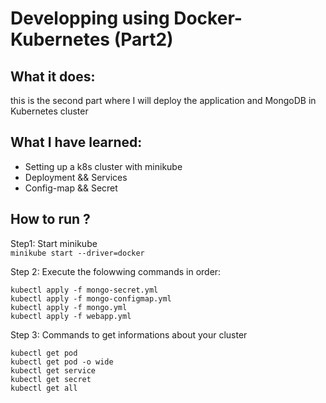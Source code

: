 # Developping using Docker-Kubernetes (Part2)


## What it does:

this is the second part where I will deploy the application  and MongoDB in Kubernetes cluster


## What I have learned:
<ul>
  <li>Setting up a k8s cluster with minikube</li>
  <li>Deployment && Services</li>
  <li>Config-map && Secret</li>
</ul>

## How to run ?

 Step1: Start minikube <br/>
  ` minikube start --driver=docker `<br/>
  
 Step 2: Execute the folowwing commands in order: <br/>
``` 
kubectl apply -f mongo-secret.yml
kubectl apply -f mongo-configmap.yml 
kubectl apply -f mongo.yml
kubectl apply -f webapp.yml
```
Step 3: Commands to get informations about your cluster <br/>
``` 
kubectl get pod
kubectl get pod -o wide
kubectl get service
kubectl get secret
kubectl get all 
```






